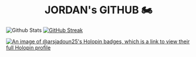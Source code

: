 <h1 align="center"> JORDAN's GITHUB 🏍</h1>

![Github Stats](https://github-readme-stats.vercel.app/api?username=arsjadoun25&show_icons=true&theme=chartreuse-dark)
[![GitHub Streak](https://streak-stats.demolab.com/?user=arsjadoun25&theme=chartreuse-dark)](https://git.io/streak-stats)

[![An image of @arsjadoun25's Holopin badges, which is a link to view their full Holopin profile](https://holopin.me/arsjadoun25)](https://holopin.io/@arsjadoun25)
